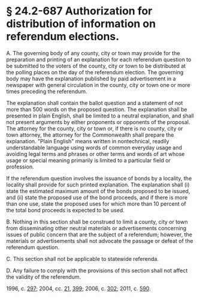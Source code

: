 # § 24.2-687 Authorization for distribution of information on referendum elections.

<p>A. The governing body of any county, city or town may provide for the preparation and printing of an explanation for each referendum question to be submitted to the voters of the county, city or town to be distributed at the polling places on the day of the referendum election. The governing body may have the explanation published by paid advertisement in a newspaper with general circulation in the county, city or town one or more times preceding the referendum.</p><p>The explanation shall contain the ballot question and a statement of not more than 500 words on the proposed question. The explanation shall be presented in plain English, shall be limited to a neutral explanation, and shall not present arguments by either proponents or opponents of the proposal. The attorney for the county, city or town or, if there is no county, city or town attorney, the attorney for the Commonwealth shall prepare the explanation. "Plain English" means written in nontechnical, readily understandable language using words of common everyday usage and avoiding legal terms and phrases or other terms and words of art whose usage or special meaning primarily is limited to a particular field or profession.</p><p>If the referendum question involves the issuance of bonds by a locality, the locality shall provide for such printed explanation. The explanation shall (i) state the estimated maximum amount of the bonds proposed to be issued, and (ii) state the proposed use of the bond proceeds, and if there is more than one use, state the proposed uses for which more than 10 percent of the total bond proceeds is expected to be used.</p><p>B. Nothing in this section shall be construed to limit a county, city or town from disseminating other neutral materials or advertisements concerning issues of public concern that are the subject of a referendum; however, the materials or advertisements shall not advocate the passage or defeat of the referendum question.</p><p>C. This section shall not be applicable to statewide referenda.</p><p>D. Any failure to comply with the provisions of this section shall not affect the validity of the referendum.</p><p>1996, c. <a href='http://lis.virginia.gov/cgi-bin/legp604.exe?961+ful+CHAP0297'>297</a>; 2004, cc. <a href='http://lis.virginia.gov/cgi-bin/legp604.exe?041+ful+CHAP0021'>21</a>, <a href='http://lis.virginia.gov/cgi-bin/legp604.exe?041+ful+CHAP0399'>399</a>; 2006, c. <a href='http://lis.virginia.gov/cgi-bin/legp604.exe?061+ful+CHAP0302'>302</a>; 2011, c. <a href='http://lis.virginia.gov/cgi-bin/legp604.exe?111+ful+CHAP0590'>590</a>.</p>